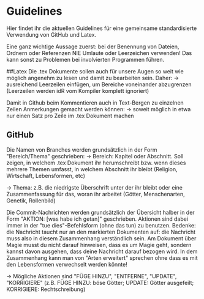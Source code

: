 # Guidelines

Hier findet ihr die aktuellen Guidelines für eine gemeinsame standardisierte Verwendung von GitHub und Latex.

Eine ganz wichtige Aussage zuerst: bei der Benennung von Dateien, Ordnern oder Referenzen NIE Umlaute oder Leerzeichen verwenden!
Das kann sonst zu Problemen bei involvierten Programmen führen.

##Latex
Die .tex Dokumente sollen auch für unsere Augen so weit wie möglich angenehm zu lesen und damit zu bearbeiten sein. Daher:
-> ausreichend Leerzeilen einfügen, um Bereiche voneinander abzugrenzen (Leerzeilen werden idR vom Kompiler komplett ignoriert)


Damit in Github beim Kommentieren auch in Text-Bergen zu einzelnen Zeilen Anmerkungen gemacht werden können:
-> soweit möglich in etwa nur einen Satz pro Zeile im .tex Dokument machen


## GitHub
Die Namen von Branches werden grundsätzlich in der Form "Bereich/Thema" geschrieben:
-> Bereich: Kapitel oder Abschnitt. 
Soll zeigen, in welchem .tex Dokument ihr herumschreibt bzw. wenn dieses mehrere Themen umfasst, in welchem Abschnitt ihr bleibt 
(Religion, Wirtschaft, Lebensformen, etc)

-> Thema: z.B. die niedrigste Überschrift unter der ihr bleibt oder eine Zusammenfassung für das, woran ihr arbeitet 
(Götter, Menschenarten, Genetik, Rollenbild)


Die Commit-Nachrichten werden grundsätzlich der Übersicht halber in der Form "AKTION: [was habe ich getan]" geschrieben. 
Aktionen sind dabei immer in der "tue dies"-Befehlsform (ohne das tun) zu benutzen. 
Bedenke: die Nachricht taucht nur an den markierten Dokumenten auf: die Nachricht muss also in diesem Zusammenhang verständlich sein. 
Am Dokument über Magie musst du nicht darauf hinweisen, dass es um Magie geht, sondern kannst davon ausgehen, dass deine Nachricht darauf bezogen wird. 
In dem Zusammenhang kann man von "Arten erweitert" sprechen ohne dass es mit den Lebensformen verwechselt werden könnte!

-> Mögliche Aktionen sind "FÜGE HINZU", "ENTFERNE", "UPDATE", "KORRIGIERE" 
(z.B. FÜGE HINZU: böse Götter; UPDATE: Götter ausgefeilt; KORRIGIERE: Rechtschreibung)